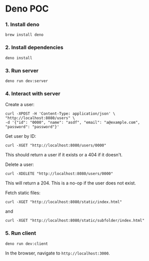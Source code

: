 # Deno POC

### 1. Install deno

```shell
brew install deno
```

### 2. Install dependencies

```shell
deno install
```

### 3. Run server

```shell
deno run dev:server
```

### 4. Interact with server

Create a user:

```shell
curl -XPOST -H 'Content-Type: application/json' \
"http://localhost:8080/users" \
-d '{"id": "0000", "name": "asdf", "email": "a@example.com", "password": "password"}'
```

Get user by ID:

```
curl -XGET "http://localhost:8080/users/0000"
```

This should return a user if it exists or a 404 if it doesn't.

Delete a user:

```shell
curl -XDELETE "http://localhost:8080/users/0000"
```

This will return a 204. This is a no-op if the user does not exist.

Fetch static files:

```shell
curl -XGET "http://localhost:8080/static/index.html"
```

and

```
curl -XGET "http://localhost:8080/static/subfolder/index.html"
```

### 5. Run client

```shell
deno run dev:client
```

In the browser, navigate to `http://localhost:3000`.
